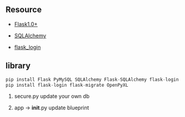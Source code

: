 
## Resource

* [Flask1.0+](https://flask.palletsprojects.com/en/1.1.x/)
* [SQLAlchemy](https://www.sqlalchemy.org/)

* [flask_login]( https://www.cnblogs.com/qjj19931230/p/12405555.html)


## library

```py
pip install Flask PyMySQL SQLAlchemy Flask-SQLAlchemy flask-login
pip install flask-login flask-migrate OpenPyXL
```

1. secure.py  update your own db

2. app -> __init__.py   update blueprint